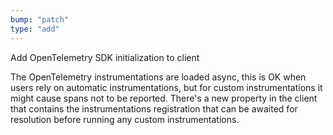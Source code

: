 ```yaml
---
bump: "patch"
type: "add"
---
```


Add OpenTelemetry SDK initialization to client

The OpenTelemetry instrumentations are loaded async, this is OK when users rely on automatic instrumentations, but for custom instrumentations
it might cause spans not to be reported. There's a new property in the client that contains the instrumentations registration that can be awaited for resolution before running any custom instrumentations.
